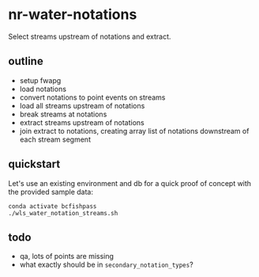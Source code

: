 # nr-water-notations

Select streams upstream of notations and extract.

## outline

- setup fwapg
- load notations
- convert notations to point events on streams
- load all streams upstream of notations
- break streams at notations
- extract streams upstream of notations
- join extract to notations, creating array list of notations downstream of each stream segment

## quickstart

Let's use an existing environment and db for a quick proof of concept with the provided sample data:

    conda activate bcfishpass
    ./wls_water_notation_streams.sh

## todo

- qa, lots of points are missing
- what exactly should be in `secondary_notation_types`?